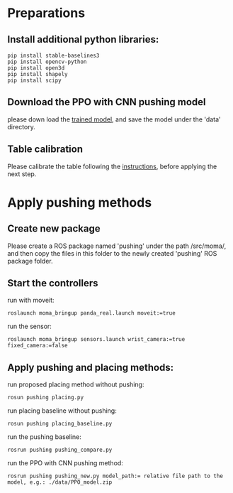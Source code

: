 
# Preparations

## Install additional python libraries:
```
pip install stable-baselines3
pip install opencv-python
pip install open3d
pip install shapely
pip install scipy
```

## Download the PPO with CNN pushing model

please down load the [trained model](https://drive.google.com/drive/folders/1Cs4M6IC1g8I4HtM5DW9w-0GQS64BWv6l?usp=sharing), and save the model under the 'data' directory.


## Table calibration

Please calibrate the table following the [instructions](https://github.com/ethz-asl/moma_docs/wiki/Panda-Software-Quickstart#step-1-simulation), before applying the next step.

# Apply pushing methods
## Create new package
Please create a ROS package named 'pushing' under the path /src/moma/, and then copy the files in this folder to the newly created 'pushing' ROS package folder.

## Start the controllers

run with moveit:

```
roslaunch moma_bringup panda_real.launch moveit:=true
```

run the sensor:

```
roslaunch moma_bringup sensors.launch wrist_camera:=true fixed_camera:=false
```

## Apply pushing and placing methods:

run proposed placing method without pushing:
```
rosun pushing placing.py
```

run placing baseline without pushing:
```
rosun pushing placing_baseline.py
```

run the pushing baseline:
```
rosrun pushing pushing_compare.py
```

run the PPO with CNN pushing method:
```
rosrun pushing pushing_new.py model_path:= relative file path to the model, e.g.: ./data/PPO_model.zip
```